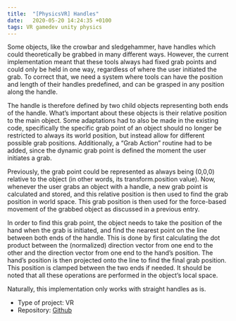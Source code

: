 ```yaml
---
title:  "[PhysicsVR] Handles"
date:   2020-05-20 14:24:35 +0100
tags: VR gamedev unity physics
---
```

Some objects, like the crowbar and sledgehammer, have handles which could
theoretically be grabbed in many different ways. However, the current
implementation meant that these tools always had fixed grab points and could
only be held in one way, regardless of where the user initiated the grab. To
correct that, we need a system where tools can have the position and length of
their handles predefined, and can be grasped in any position along the handle.

The handle is therefore defined by two child objects representing both ends of
the handle. What’s important about these objects is their relative position to
the main object. Some adaptations had to also be made in the existing code,
specifically the specific grab point of an object should no longer be
restricted to always its world position, but instead allow for different
possible grab positions. Additionally, a “Grab Action” routine had to be added,
since the dynamic grab point is defined the moment the user initiates a grab.

Previously, the grab point could be represented as always being (0,0,0)
relative to the object (in other words, its transform.position value). Now,
whenever the user grabs an object with a handle, a new grab point is calculated
and stored, and this relative position is then used to find the grab position
in world space. This grab position is then used for the force-based movement of
the grabbed object as discussed in a previous entry.

In order to find this grab point, the object needs to take the position of the
hand when the grab is initiated, and find the nearest point on the line between
both ends of the handle. This is done by first calculating the dot product
between the (normalized) direction vector from one end to the other and the
direction vector from one end to the hand’s position. The hand’s position is
then projected onto the line to find the final grab position. This position is
clamped between the two ends if needed. It should be noted that all these
operations are performed in the object’s local space.

Naturally, this implementation only works with straight handles as is.


* Type of project: VR
* Repository: [Github](https://github.com/gdn002/PhysicsVR)
